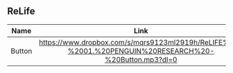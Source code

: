 ## ReLife
|Name|Link|
|:----:|:----:|
| Button | https://www.dropbox.com/s/mqrs9123ml2919h/ReLIFE%20-%2001.%20PENGUIN%20RESEARCH%20-%20Button.mp3?dl=0 |

